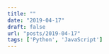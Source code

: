```yaml
---
title: ""
date: "2019-04-17"
draft: false
url: "posts/2019-04-17"
tags: ['Python', 'JavaScript']
---
```



